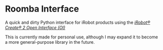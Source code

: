 # Roomba Interface
 
A quick and dirty Python interface for iRobot products using the [*iRobot® Create® 2 Open Interface (OI)*](https://www.irobotweb.com/~/media/MainSite/PDFs/About/STEM/Create/iRobot_Roomba_600_Open_Interface_Spec.pdf?la=en)

This is currently made for personal use, although I may expand it to become a more general-purpose library in the future.
